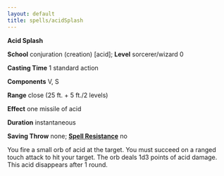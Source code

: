 ```yaml
---
layout: default
title: spells/acidSplash
---
```

 **Acid Splash**

**School** conjuration (creation) [acid]; **Level** sorcerer/wizard 0

**Casting Time** 1 standard action

**Components** V, S

**Range** close (25 ft. + 5 ft./2 levels)

**Effect** one missile of acid

**Duration** instantaneous

**Saving Throw** none; **[Spell Resistance](../glossary#_spell-resistance)** no

You fire a small orb of acid at the target. You must succeed on a ranged touch attack to hit your target. The orb deals 1d3 points of acid damage. This acid disappears after 1 round.

